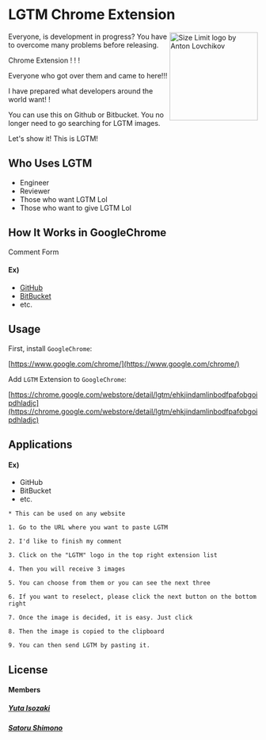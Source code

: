 # LGTM Chrome Extension

<img src="https://lh3.googleusercontent.com/dTQmJ5qxlhpvUOrLAfjvMAGITH0sNBsSUx3-_P1UuPKlGFUI96mhJZO0nPnqkpXn8nhL7KE-Kg=w640-h400-e365" align="right"
     title="Size Limit logo by Anton Lovchikov" width="" height="178">

Everyone, is development in progress?
You have to overcome many problems before releasing.

Chrome Extension ! ! !





Everyone who got over them and came to here!!!

I have prepared what developers around the world want! !

You can use this on Github or Bitbucket.
You no longer need to go searching for LGTM images.

Let's show it! This is LGTM!





## Who Uses LGTM

* Engineer
* Reviewer
* Those who want LGTM Lol
* Those who want to give LGTM Lol


## How It Works in GoogleChrome
Comment Form
#### Ex)
* [GitHub](https://github.com)
* [BitBucket](https://bitbucket.org)
* etc.

## Usage

First, install `GoogleChrome`:


[https://www.google.com/chrome/](https://www.google.com/chrome/)

Add `LGTM` Extension to `GoogleChrome`:

[https://chrome.google.com/webstore/detail/lgtm/ehkjindamlinbodfpafobgoipdhladjc](https://chrome.google.com/webstore/detail/lgtm/ehkjindamlinbodfpafobgoipdhladjc)

## Applications
#### Ex)
* GitHub
* BitBucket
* etc.

```
* This can be used on any website

1. Go to the URL where you want to paste LGTM

2. I'd like to finish my comment

3. Click on the "LGTM" logo in the top right extension list

4. Then you will receive 3 images

5. You can choose from them or you can see the next three

6. If you want to reselect, please click the next button on the bottom right

7. Once the image is decided, it is easy. Just click

8. Then the image is copied to the clipboard 

9. You can then send LGTM by pasting it.

```



## License

#### Members

 ##### [Yuta Isozaki](https://github.com/uma-co82)
 ##### [Satoru Shimono](https://github.com/shimonosatoru)
